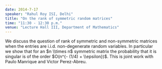 ```yaml
---
date: 2014-7-17
speaker: "Rahul Roy ISI, Delhi"
title: "On the rank of symmetric random matrices"
time: "11:30 - 12:30 p.m." 
venue: "Lecture Hall III, Department of Mathematics"
---
```

We discuss the question of rank of symmetric and non-symmetric matrices when the entries are i.i.d. non-degenerate random variables. In particular we show that for an $n \\times n$ symmetric matrix the probability that it is singular is of the order $O(n^{- (1/4) + \\epsilon})$. This is joint work with Paulo Manrique and Victor Perez-Abreu.
